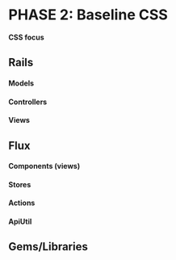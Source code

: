 # PHASE 2: Baseline CSS

**CSS focus**

## Rails
#### Models
#### Controllers
#### Views

## Flux
#### Components (views)
#### Stores
#### Actions
#### ApiUtil
## Gems/Libraries
